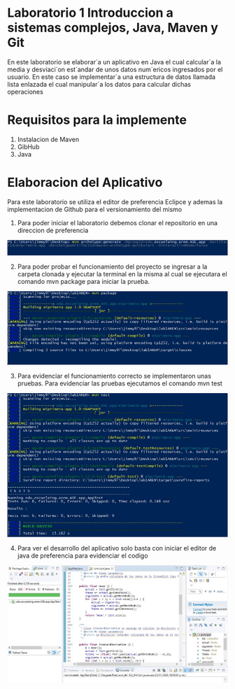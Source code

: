 #   Laboratorio 1 Introduccion a sistemas     complejos, Java, Maven y Git

En este laboratorio se elaborar´a un aplicativo en Java el cual calcular´a la media
y desviaci´on est´andar de unos datos num´ericos ingresados por el usuario. En
este caso se implementar´a una estructura de datos llamada lista enlazada el cual
manipular´a los datos para calcular dichas operaciones


# Requisitos para la implemente

1.  Instalacion de Maven
2. GibHub
3. Java

# Elaboracion del  Aplicativo 

Para este laboratorio se utiliza el editor de preferencia Eclipce y ademas la implementacion de Github para el versionamiento del mismo

1. Para poder iniciar el laboratorio debemos clonar el repositorio en una direccion de preferencia

![captura1](https://raw.githubusercontent.com/jchirivi97/lab1AREM/master/pictures/Captura1.JPG)

2. Para poder probar el funcionamiento del proyecto se ingresar a la carpeta clonada y ejecutar la terminal en la misma al cual se ejecutara el comando mvn package para iniciar la prueba.

![captura2](https://raw.githubusercontent.com/jchirivi97/lab1AREM/master/pictures/Captura2.JPG)

3. Para evidenciar el funcionamiento correcto se implementaron unas pruebas. Para evidenciar las pruebas ejecutamos el comando mvn test

![captura3](https://raw.githubusercontent.com/jchirivi97/lab1AREM/master/pictures/Captura3.JPG)

4. Para ver el desarrollo del aplicativo solo basta con iniciar el editor de java de preferencia para evidenciar el codigo

![captura4](https://raw.githubusercontent.com/jchirivi97/lab1AREM/master/pictures/Captura4.JPG)
